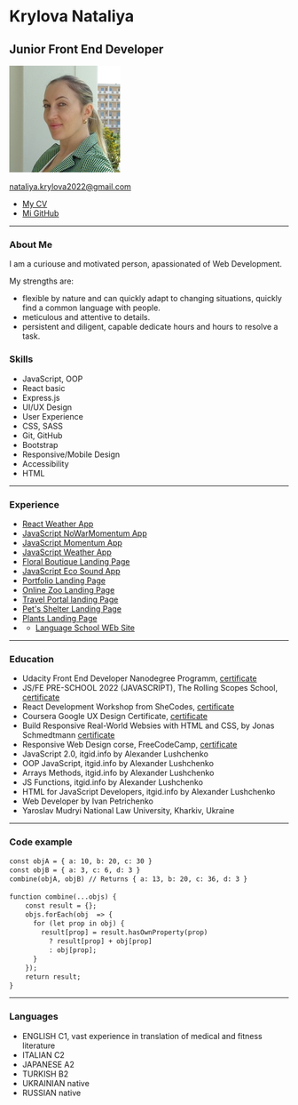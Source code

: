 # Krylova Nataliya

## Junior Front End Developer

![My photo](profile-min.jpg)

nataliya.krylova2022@gmail.com

- [My CV](https://nataliitaly.github.io/rsschool-cv/)
- [Mi GitHub](https://github.com/NataliItaly)

---

### About Me

I am a curiouse and motivated person, apassionated of Web Development.

My strengths are:

- flexible by nature and can quickly adapt to changing situations, quickly find a common language with people.
- meticulous and attentive to details.
- persistent and diligent, capable dedicate hours and hours to resolve a task.

### Skills

- JavaScript, OOP
- React basic
- Express.js
- UI/UX Design
- User Experience
- CSS, SASS
- Git, GitHub
- Bootstrap
- Responsive/Mobile Design
- Accessibility
- HTML

---

### Experience

- [React Weather App](https://graceful-bienenstitch-7cef1d.netlify.app/)
- [JavaScript NoWarMomentum App](https://nataliitaly.github.io/NoWarMomentum/)
- [JavaScript Momentum App](https://rolling-scopes-school.github.io/nataliitaly-JSFEPRESCHOOL2022Q2/Momentum/)
- [JavaScript Weather App](https://weather-app-project-3-udacity.netlify.app/)
- [Floral Boutique Landing Page](https://nataliitaly.github.io/Floral-boutique-JS/)
- [JavaScript Eco Sound App](https://nataliitaly.github.io/file-storage/?fbclid=IwAR1Ou9pcPwRdB9r34f3O6_lqjedecdETb8wiOlrmBiedO51GbuwAV94PRwQ)
- [Portfolio Landing Page](https://rolling-scopes-school.github.io/nataliitaly-JSFEPRESCHOOL/portfolio/?fbclid=IwAR1KRb_ScotvxtYlX2ynqv0j2LqSj_P_f7FUvOihW1T89udU_PKfdMdxhm4)
- [Online Zoo Landing Page](https://rolling-scopes-school.github.io/nataliitaly-JSFE2022Q3/online-zoo/pages/main/index.html)
- [Travel Portal landing Page](https://rolling-scopes-school.github.io/nataliitaly-JSFEPRESCHOOL2022Q2/Travel/)
- [Pet's Shelter Landing Page](https://rolling-scopes-school.github.io/nataliitaly-JSFE2023Q1/shelter/index.html)
- [Plants Landing Page](https://rolling-scopes-school.github.io/nataliitaly-JSFEPRESCHOOL2022Q4/plants/)
- - [Language School WEb Site](https://nataliitaly.github.io/Language_school/?fbclid=IwAR1ztu1sh0KJnXY-ETmNIyuAv5eXUsHbTLNMNtr01o2LbbbNWi4M2lmWalQ)

---

### Education

- Udacity Front End Developer Nanodegree Programm, [certificate](https://graduation.udacity.com/confirm/e/74abab22-c38c-11ed-93d3-678ffd6cdd65)
- JS/FE PRE-SCHOOL 2022 (JAVASCRIPT), The Rolling Scopes School, [certificate](https://app.rs.school/certificate/7bsu0gyv)
- React Development Workshop from SheCodes, [certificate](https://www.shecodes.io/certificates/6421df6640ae802df2f731c2b3819d1a)
- Coursera Google UX Design Certificate, [certificate](https://www.credly.com/badges/910d15af-aebf-4381-b4e1-5d1a019f05f1/public_url)
- Build Responsive Real-World Websies with HTML and CSS, by Jonas Schmedtmann [certificate](https://www.udemy.com/certificate/UC-7d47def9-66da-41c0-9c0e-9834d34d4c4e/)
- Responsive Web Design corse, FreeCodeCamp, [certificate](https://www.freecodecamp.org/certification/fcc9245ea3b-83ad-4998-86fb-ef89c9da64f9/responsive-web-design)
- JavaScript 2.0, itgid.info by Alexander Lushchenko
- OOP JavaScript, itgid.info by Alexander Lushchenko
- Arrays Methods, itgid.info by Alexander Lushchenko
- JS Functions, itgid.info by Alexander Lushchenko
- HTML for JavaScript Developers, itgid.info by Alexander Lushchenko
- Web Developer by Ivan Petrichenko
- Yaroslav Mudryi National Law University, Kharkiv, Ukraine

---

### Code example

```
const objA = { a: 10, b: 20, c: 30 }
const objB = { a: 3, c: 6, d: 3 }
combine(objA, objB) // Returns { a: 13, b: 20, c: 36, d: 3 }

function combine(...objs) {
    const result = {};
    objs.forEach(obj  => {
      for (let prop in obj) {
        result[prop] = result.hasOwnProperty(prop)
          ? result[prop] + obj[prop]
          : obj[prop];
      }
    });
    return result;
}

```

---

### Languages

- ENGLISH C1, vast experience in translation of medical and fitness literature
- ITALIAN C2
- JAPANESE A2
- TURKISH B2
- UKRAINIAN native
- RUSSIAN native
